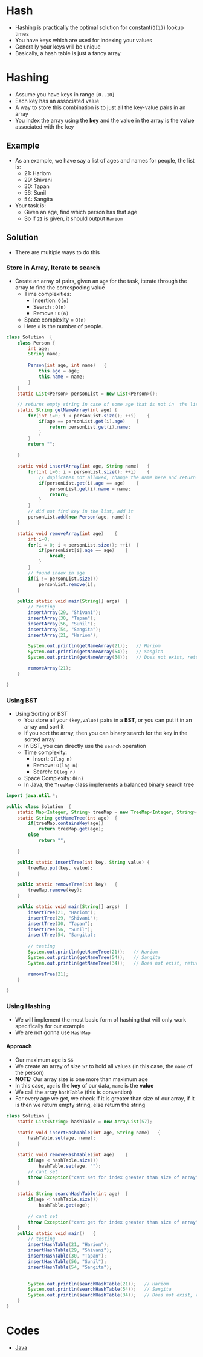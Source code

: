 # Hash


* Hashing is practically the optimal solution for constant(`O(1)`) lookup times
* You have keys which are used for indexing your values
* Generally your keys will be unique
* Basically, a hash table is just a fancy array

# Hashing

* Assume you have keys in range `[0..10]`
* Each key has an associated value
* A way to store this combination is to just all the key-value pairs in an array
* You index the array using the **key** and the value in the array is the **value** associated with the key

## Example

* As an example, we have say a list of ages and names for people, the list is:
	* 21: Hariom
	* 29: Shivani
	* 30: Tapan
	* 56: Sunil
	* 54: Sangita
* Your task is:
	* Given an age, find which person has that age
	* So if `21` is given, it should output `Hariom`

## Solution

* There are multiple ways to do this

### Store in Array, Iterate to search

* Create an array of pairs, given an `age` for the task, iterate through the array to find the correspoding value
	* Time complexities:
		* Insertion: `O(n)`
		* Search   : `O(n)`
		* Remove : `O(n)`
	* Space complexity = `O(n)`
	* Here `n` is the number of people.

```java
class Solution	{
	class Person {
		int age;
		String name;
		
		Person(int age, int name)	{
			this.age = age;
			this.name = name;
		}
	}
	static List<Person> personList = new List<Person>();

	// returns empty string in case of some age that is not in  the list
	static String getNameArray(int age)	{
		for(int i=0; i < personList.size(); ++i)	{
			if(age == personList.get(i).age)	{
				return personList.get(i).name;
			}
		}
		return "";
		
	}

	static void insertArray(int age, String name)	{
		for(int i=0; i < personList.size(); ++i)	{
			// duplicates not allowed, change the name here and return
			if(personList.get(i).age == age)	{
				personList.get(i).name = name;
				return;
			}
		}
		// did not find key in the list, add it
		personList.add(new Person(age, name));	
	}

	static void removeArray(int age)	{
		int i=0;
		for(i = 0; i < personList.size(); ++i)	{
			if(personList[i].age == age)	{
				break;
			}
		}
		// found index in age
		if(i != personList.size())
			personList.remove(i);
	}
	
	public static void main(String[] args)	{
		// testing
		insertArray(29, "Shivani");
		insertArray(30, "Tapan");
		insertArray(56, "Sunil");
		insertArray(54, "Sangita");
		insertArray(21, "Hariom");

		System.out.println(getNameArray(21));   // Hariom
		System.out.println(getNameArray(54));   // Sangita
		System.out.println(getNameArray(34));   // Does not exist, returns empty string ""

		removeArray(21);
	}

}

```
### Using BST
* Using Sorting or BST
	* You store all your `(key,value)` pairs in a **BST**, or you can put it in an array and sort it
	* If you sort the array, then you can binary search for the key in the sorted array
	* In BST, you can directly use the `search` operation
	* Time complexity:
		* Insert: `O(log n)`
		* Remove: `O(log n)`
		* Search: `O(log n)`
	* Space Complexity: `O(n)`
	* In Java, the `TreeMap` class implements a balanced binary search tree

```java
import java.util.*;

public class Solution  {
	static Map<Integer, String> treeMap = new TreeMap<Integer, String>();
	static String getNameTree(int age)	{
		if(treeMap.containsKey(age))
			return treeMap.get(age);
		else
			return "";

	}

	public static insertTree(int key, String value)	{
		treeMap.put(key, value);
	}

	public static removeTree(int key)	{
		treeMap.remove(key);
	}

	public static void main(String[] args)	{
		insertTree(21, "Hariom");
		insertTree(29, "Shivani");
		insertTree(30, "Tapan");
		insertTree(56, "Sunil");
		insertTree(54, "Sangita);
		
		// testing
		System.out.println(getNameTree(21));   // Hariom
		System.out.println(getNameTree(54));   // Sangita
		System.out.println(getNameTree(34));   // Does not exist, returns empty string ""

		removeTree(21);
	}

}
```

### Using Hashing

* We will implement the most basic form of hashing that will only work specifically for our example
* We are not gonna use `HashMap`

#### Approach

* Our maximum age is `56`
* We create an array of size `57` to hold all values (in this case, the `name` of the person)
* **NOTE:** Our array size is one more than maximum age
* In this case, `age` is the **key** of our data, `name` is the **value**
* We call the array `hashTable` (this is convention)
* For every age we get, we check if it is greater than size of our array, if it is then we return empty string, else return the string

```java
class Solution {
	static List<String> hashTable = new ArrayList(57);

	static void insertHashTable(int age, String name)	{
		hashTable.set(age, name);
	}

	static void removeHashTable(int age)	{
		if(age < hashTable.size())
			hashTable.set(age, "");
		// cant set
		throw Exception("cant set for index greater than size of array");
	}

	static String searchHashTable(int age)	{
		if(age < hashTable.size())
			hashTable.get(age);
		
		// cant set
		throw Exception("cant get for index greater than size of array");
	}
	public static void main()	{
		// testing
		insertHashTable(21, "Hariom");	
		insertHashTable(29, "Shivani");	
		insertHashTable(30, "Tapan");	
		insertHashTable(56, "Sunil");	
		insertHashTable(54, "Sangita");	

			
		System.out.println(searchHashTable(21));   // Hariom
		System.out.println(searchHashTable(54));   // Sangita
		System.out.println(searchHashTable(34));   // Does not exist, returns empty string ""
	}
}
```

# Codes

* [Java](../codes/Hashing.md)